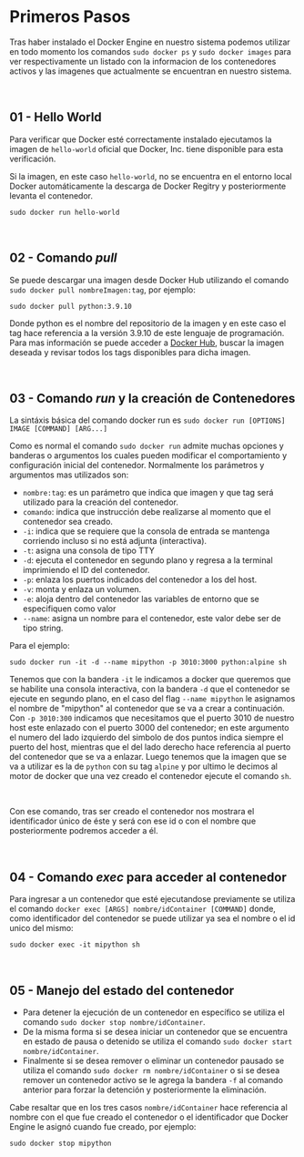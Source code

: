 # Primeros Pasos
Tras haber instalado el Docker Engine en nuestro sistema podemos utilizar en todo momento los comandos `sudo docker ps` y `sudo docker images` para ver respectivamente un listado con la informacion de los contenedores activos y las imagenes que actualmente se encuentran en nuestro sistema.

<br>

## 01 - Hello World 
Para verificar que Docker esté correctamente instalado ejecutamos la imagen de `hello-world` oficial que Docker, Inc. tiene disponible para esta verificación.

Si la imagen, en este caso `hello-world`, no se encuentra en el entorno local Docker automáticamente la descarga de Docker Regitry y posteriormente levanta el contenedor.
```
sudo docker run hello-world
```

<br>

## 02 - Comando _pull_
Se puede descargar una imagen desde Docker Hub utilizando el comando `sudo docker pull nombreImagen:tag`, por ejemplo:
```
sudo docker pull python:3.9.10
```
Donde python es el nombre del repositorio de la imagen y en este caso el tag hace referencia a la versión 3.9.10 de este lenguaje de programación. Para mas información se puede acceder a [Docker Hub](https://hub.docker.com), buscar la imagen deseada y revisar todos los tags disponibles para dicha imagen.

<br>

## 03 - Comando _run_ y la creación de Contenedores
La sintáxis básica del comando docker run es `sudo docker run [OPTIONS] IMAGE [COMMAND] [ARG...]`

Como es normal el comando `sudo docker run` admite muchas opciones y banderas o argumentos los cuales pueden modificar el comportamiento y configuración inicial del contenedor. Normalmente los parámetros y argumentos mas utilizados son:
- `nombre:tag`: es un parámetro que indica que imagen y que tag será utilizado para la creación del contenedor.
- `comando`: indica que instrucción debe realizarse al momento que el contenedor sea creado.
- `-i`: indica que se requiere que la consola de entrada se mantenga corriendo incluso si no está adjunta (interactiva).
- `-t`: asigna una consola de tipo TTY
- `-d`: ejecuta el contenedor en segundo plano y regresa a la terminal imprimiendo el ID del contenedor.
- `-p`: enlaza los puertos indicados del contenedor a los del host.
- `-v`: monta y enlaza un volumen.
- `-e`: aloja dentro del contenedor las variables de entorno que se especifiquen como valor
- `--name`: asigna un nombre para el contenedor, este valor debe ser de tipo string.

Para el ejemplo:
```
sudo docker run -it -d --name mipython -p 3010:3000 python:alpine sh
```
Tenemos que con la bandera `-it` le indicamos a docker que queremos que se habilite una consola interactiva, con la bandera `-d` que el contenedor se ejecute en segundo plano, en el caso del flag `--name mipython` le asignamos el nombre de "mipython" al contenedor que se va a crear a continuación. Con `-p 3010:300` indicamos que necesitamos que el puerto 3010 de nuestro host este enlazado con el puerto 3000 del contenedor; en este argumento el numero del lado izquierdo del simbolo de dos puntos indica siempre el puerto del host, mientras que el del lado derecho hace referencia al puerto del contenedor que se va a enlazar. Luego tenemos que la imagen que se va a utilizar es la de `python` con su tag `alpine` y por ultimo le decimos al motor de docker que una vez creado el contenedor ejecute el comando `sh`.

<br>

Con ese comando, tras ser creado el contenedor nos mostrara el identificador único de éste y será con ese id o con el nombre que posteriormente podremos acceder a él.

<br>

## 04 - Comando _exec_ para acceder al contenedor
Para ingresar a un contenedor que esté ejecutandose previamente se utiliza el comando `docker exec [ARGS] nombre/idContainer [COMMAND]` donde, como identificador del contenedor se puede utilizar ya sea el nombre o el id unico del mismo:
```
sudo docker exec -it mipython sh
```
<br>

## 05 - Manejo del estado del contenedor
- Para detener la ejecución de un contenedor en específico se utiliza el comando ```sudo docker stop nombre/idContainer```.
- De la misma forma si se desea iniciar un contenedor que se encuentra en estado de pausa o detenido se utiliza el comando ```sudo docker start nombre/idContainer```.
- Finalmente si se desea remover o eliminar un contenedor pausado se utiliza el comando ```sudo docker rm nombre/idContainer``` o si se desea remover un contenedor activo se le agrega la bandera `-f` al comando anterior para forzar la detención y posteriormente la eliminación.

Cabe resaltar que en los tres casos `nombre/idContainer` hace referencia al nombre con el que fue creado el contenedor o el identificador que Docker Engine le asignó cuando fue creado, por ejemplo:
```
sudo docker stop mipython
```